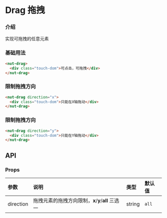 # Drag 拖拽

### 介绍

实现可拖拽的任意元素

### 基础用法

```html
<nut-drag>
  <div class="touch-dom">可点击，可拖拽</div>
</nut-drag>
```

### 限制拖拽方向

```html
<nut-drag direction="x">
  <div class="touch-dom">只能在X轴拖动</div>
</nut-drag>
```

### 限制拖拽方向

```html
<nut-drag direction="y">
  <div class="touch-dom">只能在Y轴拖动</div>
</nut-drag>
```

## API

### Props

| 参数      | 说明                                              | 类型           | 默认值                              |
| :-------- | :------------------------------------------------ | :------------- | :---------------------------------- |
| direction | 拖拽元素的拖拽方向限制，**x**/**y**/**all** 三选一 | string         | `all`                               |
